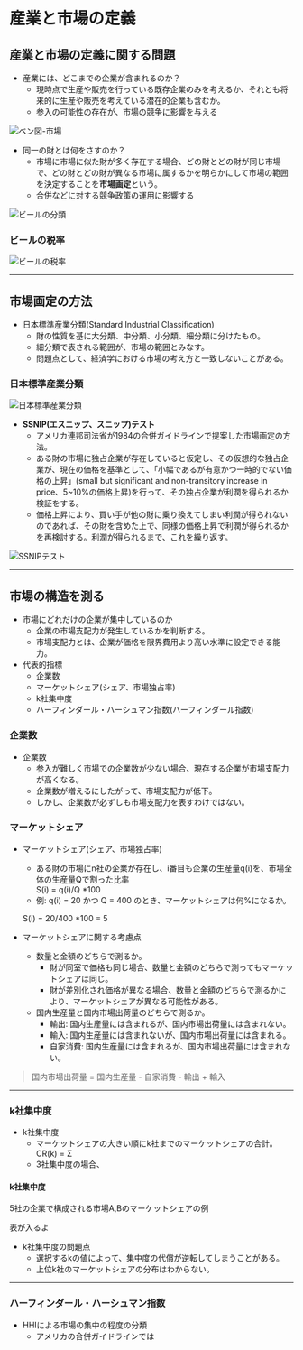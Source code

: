 # 産業と市場の定義

## 産業と市場の定義に関する問題
- 産業には、どこまでの企業が含まれるのか？
    - 現時点で生産や販売を行っている既存企業のみを考えるか、それとも将来的に生産や販売を考えている潜在的企業も含むか。
    - 参入の可能性の存在が、市場の競争に影響を与える

![ベン図-市場](img/ベン図-市場.PNG)

- 同一の財とは何をさすのか？
    - 市場に市場に似た財が多く存在する場合、どの財とどの財が同じ市場で、どの財とどの財が異なる市場に属するかを明らかにして市場の範囲を決定することを**市場画定**という。
    - 合併などに対する競争政策の運用に影響する

![ビールの分類](img/ビールの分類.PNG)

### ビールの税率

![ビールの税率](img/ビールの税率.PNG)

____

## 市場画定の方法
- 日本標準産業分類(Standard Industrial Classification)
    - 財の性質を基に大分類、中分類、小分類、細分類に分けたもの。
    - 細分類で表される範囲が、市場の範囲とみなす。
    - 問題点として、経済学における市場の考え方と一致しないことがある。

### 日本標準産業分類

![日本標準産業分類](img/日本標準産業分類.PNG)

- **SSNIP(エスニップ、スニップ)テスト**
    - アメリカ連邦司法省が1984の合併ガイドラインで提案した市場画定の方法。
    - ある財の市場に独占企業が存在していると仮定し、その仮想的な独占企業が、現在の価格を基準として、「小幅であるが有意かつ一時的でない価格の上昇」(small but significant and non-transitory increase in price、5~10%の価格上昇)を行って、その独占企業が利潤を得られるか検証をする。
    - 価格上昇により、買い手が他の財に乗り換えてしまい利潤が得られないのであれば、その財を含めた上で、同様の価格上昇で利潤が得られるかを再検討する。利潤が得られるまで、これを繰り返す。

![SSNIPテスト](img/SSNIPテスト.PNG)

____

## 市場の構造を測る
- 市場にどれだけの企業が集中しているのか
    - 企業の市場支配力が発生しているかを判断する。
    - 市場支配力とは、企業が価格を限界費用より高い水準に設定できる能力。
- 代表的指標
    - 企業数
    - マーケットシェア(シェア、市場独占率)
    - k社集中度
    - ハーフィンダール・ハーシュマン指数(ハーフィンダール指数)

### 企業数
- 企業数
    - 参入が難しく市場での企業数が少ない場合、現存する企業が市場支配力が高くなる。
    - 企業数が増えるにしたがって、市場支配力が低下。
    - しかし、企業数が必ずしも市場支配力を表すわけではない。

### マーケットシェア
- マーケットシェア(シェア、市場独占率)
    - ある財の市場にn社の企業が存在し、i番目も企業の生産量q(i)を、市場全体の生産量Qで割った比率  
    S(i) = q(i)/Q *100
    - 例: q(i) = 20 かつ Q = 400 のとき、マーケットシェアは何%になるか。  

    S(i) = 20/400 *100 = 5  

- マーケットシェアに関する考慮点
    - 数量と金額のどちらで測るか。
        - 財が同室で価格も同じ場合、数量と金額のどちらで測ってもマーケットシェアは同じ。
        - 財が差別化され価格が異なる場合、数量と金額のどちらで測るかにより、マーケットシェアが異なる可能性がある。
    - 国内生産量と国内市場出荷量のどちらで測るか。
        - 輸出: 国内生産量には含まれるが、国内市場出荷量には含まれない。
        - 輸入: 国内生産量には含まれないが、国内市場出荷量には含まれる。
        - 自家消費: 国内生産量には含まれるが、国内市場出荷量には含まれない。  

> 国内市場出荷量 = 国内生産量 - 自家消費 - 輸出 + 輸入

____

### k社集中度
- k社集中度
    - マーケットシェアの大きい順にk社までのマーケットシェアの合計。  
    CR(k) = Σ
    - 3社集中度の場合、

#### k社集中度
5社の企業で構成される市場A,Bのマーケットシェアの例

表が入るよ

- k社集中度の問題点
    - 選択するkの値によって、集中度の代償が逆転してしまうことがある。
    - 上位k社のマーケットシェアの分布はわからない。

____

### ハーフィンダール・ハーシュマン指数
- HHIによる市場の集中の程度の分類
    - アメリカの合併ガイドラインでは